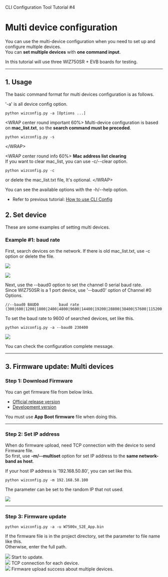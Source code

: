 CLI Configuration Tool Tutorial \#4

# Multi device configuration

You can use the multi-device configuration when you need to set up and
configure multiple devices.  
You can **set multiple devices** with **one command input**.

In this tutorial will use three WIZ750SR + EVB boards for testing.

-----

## 1\. Usage

The basic command format for multi devices configuration is as follows.

'-a' is all device config option.

    python wizconfig.py -a [Options ...]

\<WRAP center round important 60%\> Multi-device configuration is based
on **mac\_list.txt**, so the **search command must be preceded**.

    python wizconfig.py -s

\</WRAP\>

\<WRAP center round info 60%\> **Mac address list clearing**  
If you want to clear mac\_list, you can use -c/--clear option.

    python wizconfig.py -c

or delete the mac\_list.txt file, It's optional. \</WRAP\>

You can see the available options with the -h/--help option.

  - Refer to previous tutorial: [How to use CLI
    Config](/products/wiz750sr/clitool/option/en) 

## 2\. Set device

These are some examples of setting multi devices.

### Example \#1: baud rate

First, search devices on the network. If there is old mac\_list.txt, use
-c option or delete the file.

![](/products/wiz750sr/clitool/multi/01.clear.png)

![](/products/wiz750sr/clitool/multi/02.search.png)

Next, use the --baud0 option to set the channel 0 serial baud rate.  
Since WIZ750SR is a 1 port device, use '--baud0' option of Channel \#0
Options.

    //--baud0 BAUD0         baud rate (300|600|1200|1800|2400|4800|9600|14400|19200|28800|38400|57600|115200|230400)//

To set the baud rate to 9600 of searched devices, set like this.

``` 
python wizconfig.py -a --baud0 230400

```

![](/products/wiz750sr/clitool/multi/multi_setbaud.png)

You can check the configuration complete message.

-----

## 3\. Firmware update: Multi devices

### Step 1: Download Firmware

You can get firmware file from below links.  

  - [Official release
    version](https://github.com/Wiznet/WIZ750SR/releases)
  - [Development
    version](https://github.com/Wiznet/WIZ750SR/tree/master/Projects/S2E_App/bin)

You must use **App Boot firmware** file when doing this.

-----

### Step 2: Set IP address

When do firmware upload, need TCP connection with the device to send
Firmware file.  
So first, use **-m/--multiset** option for set IP address to the **same
network-band as host**.

If your host IP address is '192.168.50.80', you can set like this.

``` 
python wizconfig.py -m 192.168.50.100

```

The parameter can be set to the random IP that not used.

![](/products/wiz750sr/clitool/multi/multi_fw_m.png)

-----

### Step 3: Firmware update

    python wizconfig.py -a -u W7500x_S2E_App.bin

If the firmware file is in the project directory, set the parameter to
file name like this.  
Otherwise, enter the full path.

![](/products/wiz750sr/clitool/multi/multi_fw_1.png) Start to update.  
![](/products/wiz750sr/clitool/multi/multi_fw_2.png) TCP connection for
each device.  
![](/products/wiz750sr/clitool/multi/multi_fw_3.png) Firmware upload
success about multiple devices.
